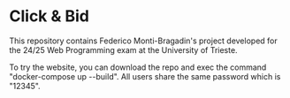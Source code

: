 # Click & Bid

This repository contains Federico Monti-Bragadin's project developed for the 24/25 Web Programming exam at the University of Trieste.

To try the website, you can download the repo and exec the command "docker-compose up --build". All users share the same password which is "12345".
